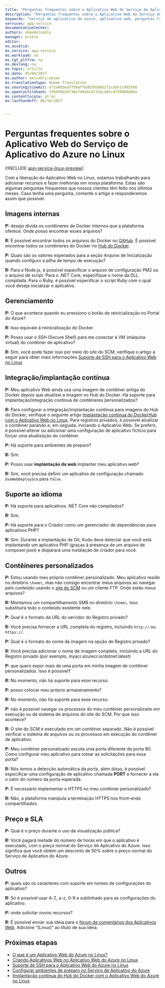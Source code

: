 ```yaml
---
title: "Perguntas frequentes sobre o Aplicativo Web do Serviço de Aplicativo do Azure no Linux | Microsoft Docs"
description: "Perguntas frequentes sobre o Aplicativo Web do Serviço de Aplicativo do Azure no Linux."
keywords: "serviço de aplicativo do azure, aplicativo web, perguntas frequentes, linux, oss"
services: app-service
documentationCenter: 
authors: ahmedelnably
manager: erikre
editor: 
ms.assetid: 
ms.service: app-service
ms.workload: na
ms.tgt_pltfrm: na
ms.devlang: na
ms.topic: article
ms.date: 05/04/2017
ms.author: aelnably;wesmc
ms.translationtype: Human Translation
ms.sourcegitcommit: ef1e603ea7759af76db595d95171cdbe1c995598
ms.openlocfilehash: 3fb0f6b26f36ef4044c9733ace05c4f59909ddda
ms.contentlocale: pt-br
ms.lasthandoff: 06/16/2017


---
```


# <a name="azure-app-service-web-app-on-linux-faq"></a>Perguntas frequentes sobre o Aplicativo Web do Serviço de Aplicativo do Azure no Linux

[!INCLUDE [app-service-linux-preview](../../includes/app-service-linux-preview.md)]


Com a liberação do Aplicativo Web no Linux, estamos trabalhando para adicionar recursos e fazer melhorias em nossa plataforma. Estas são algumas perguntas frequentes que nossos clientes têm feito nos últimos meses.
Caso tenha uma pergunta, comente o artigo e responderemos assim que possível.

## <a name="built-in-images"></a>Imagens internas

**P:** desejo divida os contêineres de Docker internos que a plataforma oferece. Onde posso encontrar esses arquivos?

**R:** É possível encontrar todos os arquivos do Docker no [GitHub](https://github.com/azure-app-service). É possível encontrar todos os contêineres do Docker no [Hub do Docker](https://hub.docker.com/u/appsvc/).

**P:** Quais são os valores esperados para a seção Arquivo de Inicialização quando configuro a pilha de tempo de execução?

**R:** Para o Node.js, é possível especificar o arquivo de configuração PM2 ou o arquivo de script. Para o .NET Core, especifique o nome da DLL compilada. Para o Ruby, é possível especificar o script Ruby com o qual você deseja inicializar o aplicativo.

## <a name="management"></a>Gerenciamento

**P:** O que acontece quando eu pressiono o botão de reinicialização no Portal do Azure?

**R:** Isso equivale à reinicialização do Docker.

**P:** Posso usar o SSH (Secure Shell) para me conectar à VM (máquina virtual) do contêiner de aplicativo?

**R:** Sim, você pode fazer isso por meio do site do SCM; verifique o artigo a seguir para obter mais informações [Suporte de SSH para o Aplicativo Web no Linux](./app-service-linux-ssh-support.md)

## <a name="continuous-integrationdeployment"></a>Integração/implantação contínua

**P:** Meu aplicativo Web ainda usa uma imagem de contêiner antiga do Docker depois que atualizei a imagem no Hub do Docker. Há suporte para implantação/integração contínua de contêineres personalizados?

**R:** Para configurar a integração/implantação contínua para imagens do Hub do Docker, verifique o seguinte artigo [Implantação contínua do DockerHub com o Aplicativo Web no Linux](./app-service-linux-ci-cd.md). Para registros privados, é possível atualizar o contêiner parando e, em seguida, iniciando o Aplicativo Web. Se preferir, é possível alterar ou adicionar uma configuração de aplicativo fictício para forçar uma atualização do contêiner.

**P:** Há suporte para ambientes de preparo?

**R:** Sim.

**P:** Posso usar **implantação da web** implantar meu aplicativo web?

**R:** Sim, você precisa definir um aplicativo de configuração chamado `UseWebDeployScm` para `false`.

## <a name="language-support"></a>Suporte ao idioma

**P:** Há suporte para aplicativos .NET Core não compilados?

**R:** Sim.

**P:** Há suporte para o Criador como um gerenciador de dependências para aplicativos PHP?

**R:** Sim. Durante a implantação de Git, Kudu deve detectar que você está implantando um aplicativo PHP (graças à presença de um arquivo de composer.json) e disparará uma instalação de criador para você.

## <a name="custom-containers"></a>Contêineres personalizados

**P:** Estou usando meu próprio contêiner personalizado. Meu aplicativo reside no diretório `\home\`, mas não consigo encontrar meus arquivos ao navegar pelo conteúdo usando o [site do SCM](https://github.com/projectkudu/kudu) ou um cliente FTP. Onde estão meus arquivos?

**R:** Montamos um compartilhamento SMB no diretório `\home\`. Isso substituirá todo o conteúdo existente nele.

**P:** Qual é o formato da URL do servidor do Registro privado?

**R:** Você precisa fornecer a URL completa do registro, incluindo `http://` ou `https://`.

**P:** Qual é o formato do nome da imagem na opção de Registro privado?

**R:** Você precisa adicionar o nome de imagem completo, incluindo a URL do Registro privado (por exemplo, myacr.azurecr.io/dotnet:latest)

**P:** que quero expor mais de uma porta em minha imagem de contêiner personalizados. Isso é possível?

**R:** No momento, não há suporte para esse recurso.

**P:** posso colocar meu próprio armazenamento?

**R:** No momento, não há suporte para esse recurso.

**P:** não é possível navegar os processos do meu contêiner personalizado em execução ou de sistema de arquivos do site do SCM. Por que isso acontece?

**R:** O site do SCM é executado em um contêiner separado. Não é possível verificar o sistema de arquivos ou os processos em execução do contêiner de aplicativo.

**P:** Meu contêiner personalizado escuta uma porta diferente da porta 80. Como configurar meu aplicativo para rotear as solicitações para essa porta?

**R:** Nós temos a detecção automática da porta, além disso, é possível especificar uma configuração de aplicativo chamada **PORT** e fornecer a ela o valor do número da porta esperada.

**P:** É necessário implementar o HTTPS no meu contêiner personalizado?

**R:** Não, a plataforma manipula a terminação HTTPS nos front-ends compartilhados.

## <a name="pricing-and-sla"></a>Preço e SLA

**P:** Qual é o preço durante o uso da visualização pública?

**R:** Você pagará metade do número de horas em que o aplicativo é executado, com o preço normal do Serviço de Aplicativo do Azure. Isso significa que você obtém um desconto de 50% sobre o preço normal do Serviço de Aplicativo do Azure.

## <a name="other"></a>Outros

**P:** quais são os caracteres com suporte em nomes de configurações do aplicativo?

**R:** Só é possível usar A-Z, a-z, 0-9 e sublinhado para as configurações do aplicativo.

**P:** onde solicitar novos recursos?

**R:** É possível enviar sua ideia para o [fórum de comentários dos Aplicativos Web](https://aka.ms/webapps-uservoice). Adicione “[Linux]” ao título de sua ideia.

## <a name="next-steps"></a>Próximas etapas
* [O que é um Aplicativo Web do Azure no Linux?](app-service-linux-intro.md)
* [Criando Aplicativos Web no Aplicativo Web do Azure no Linux](app-service-linux-how-to-create-web-app.md)
* [Suporte de SSH para o Aplicativo Web do Azure no Linux](./app-service-linux-ssh-support.md)
* [Configurar ambientes de preparo no Serviço de Aplicativo do Azure](./web-sites-staged-publishing.md)
* [Implantação contínua do Hub do Docker com o Aplicativo Web do Azure no Linux](./app-service-linux-ci-cd.md)

